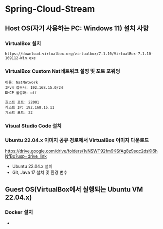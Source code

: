 # Spring-Cloud-Stream

## Host OS(자기 사용하는 PC: Windows 11) 설치 사항
### VirtualBox 설치
    https://download.virtualbox.org/virtualbox/7.1.10/VirtualBox-7.1.10-169112-Win.exe
### VirtualBox Custom Nat네트워크 설정 및 포트 포워딩
    이름: NatNetwork
    IPv4 접두사: 192.168.15.0/24
    DHCP 활성화: off

    호스트 포트: 22001
    게스트 IP: 192.168.15.11
    게스트 포트: 22
    
### Visual Studio Code 설치

### Ubuntu 22.04.x 이미지 공유 경로에서 VirtualBox 이미지 다운로드
https://drive.google.com/drive/folders/1vNSWT92fm9KSfAg8z9sqc2dsKI6hNfBo?usp=drive_link
- Ubuntu 22.04.x 설치
- Git, Java 17 설치 및 환경 변수

## Guest OS(VirtualBox에서 실행되는 Ubuntu VM 22.04.x)
### Docker 설치




- 
